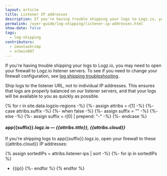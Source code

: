 ```yaml
---
layout: article
title: Listener IP addresses
description: If you're having trouble shipping your logs to Logz.io, you may need to open your firewall to Logz.io listener servers. This page contains the Logz.io listener IP addresses so you can do just that.
permalink: /user-guide/log-shipping/listener-ip-addresses.html
show-date: false
tags:
  - log-shipping
contributors:
  - imnotashrimp
  - schwin007
---
```


If you're having trouble shipping your logs to Logz.io, you may need to open your firewall to Logz.io listener servers. To see if you need to change your firewall configuration, see [log shipping troubleshooting]({{site.baseurl}}/user-guide/log-shipping/log-shipping-troubleshooting.html).

<div class="info-box note">
  Ship logs to the listener URL, not to individual IP addresses. This ensures that logs are properly balanced on our listener servers, and that your logs will be available to you as quickly as possible.
</div>

{% for r in site.data.logzio-regions -%}
  {%- assign attribs = r[1] -%}
  {%- case attribs.suffix -%}
    {%- when false -%}
      {%- assign suffix = "" -%}
    {%- else -%}
      {%- assign suffix = r[0] | prepend: "-" -%}
  {%- endcase %}

#### app{{suffix}}.logz.io — _{{attribs.title}}, {{attribs.cloud}}_

If you're shipping logs to app{{suffix}}.logz.io, open your firewall to these {{attribs.cloud}} IP addresses:

{% assign sortedIPs = attribs.listener-ips | sort -%}
{%- for ip in sortedIPs %}
* {{ip}}
{%- endfor %}
{% endfor %}